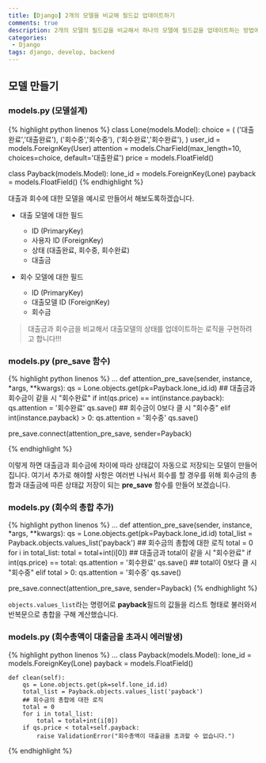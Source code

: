 ```yaml
---
title: [Django] 2개의 모델을 비교해 필드값 업데이트하기
comments: true
description: 2개의 모델의 필드값을 비교해서 하나의 모델에 필드값을 업데이트하는 방법에 대한 포스팅입니다.
categories:
 - Django
tags: django, develop, backend
---
```

## 모델 만들기

### models.py (모델설계)

{% highlight python linenos %}
class Lone(models.Model):
    choice = (
        ('대출완료','대출완료'),
        ('회수중','회수중'),
        ('회수완료','회수완료'),
    )
    user_id	= models.ForeignKey(User)
    attention = models.CharField(max_length=10, choices=choice, default='대출완료')
    price = models.FloatField()

class Payback(models.Model):
    lone_id	= models.ForeignKey(Lone)
    payback = models.FloatField()
{% endhighlight %}

대출과 회수에 대한 모델을 예시로 만들어서 해보도록하겠습니다. 

- 대출 모델에 대한 필드
	- ID (PrimaryKey)
	- 사용자 ID (ForeignKey)
	- 상태 (대출완료, 회수중, 회수완료)
	- 대출금

- 회수 모델에 대한 필드
	- ID (PrimaryKey)
	- 대출모델 ID (ForeignKey)
	- 회수금

> 대출금과 회수금을 비교해서 대출모델의 상태를 업데이트하는 로직을 구현하려고 합니다!!!


### models.py (pre_save 함수)

{% highlight python linenos %}
...
def attention_pre_save(sender, instance, *args, **kwargs):
    qs = Lone.objects.get(pk=Payback.lone_id.id)
    ## 대출금과 회수금이 같을 시 "회수완료"
    if int(qs.price) == int(instance.payback):
        qs.attention = '회수완료'
        qs.save()
    ## 회수금이 0보다 클 시 "회수중"
    elif int(instance.payback) > 0:
        qs.attention = '회수중'
        qs.save()

pre_save.connect(attention_pre_save, sender=Payback)

{% endhighlight %}

이렇게 하면 대출금과 회수금에 차이에 따라 상태값이 자동으로 저장되는 모델이 만들어집니다. 여기서 추가로 해야할 사항은 여러번 나눠서 회수를 할 경우를 위해 회수금의 총합과 대출금에 따른 상태값 저장이 되는 **pre_save** 함수를 만들어 보겠습니다.

### models.py (회수의 총합 추가)
 
{% highlight python linenos %}
...
def attention_pre_save(sender, instance, *args, **kwargs):
    qs = Lone.objects.get(pk=Payback.lone_id.id)
    total_list = Payback.objects.values_list('payback')
    ## 회수금의 총합에 대한 로직
    total = 0
    for i in total_list:
    	total = total+int(i[0])
    ## 대출금과 total이 같을 시 "회수완료"
    if int(qs.price) == total:
        qs.attention = '회수완료'
        qs.save()
    ## total이 0보다 클 시 "회수중"
    elif total > 0:
        qs.attention = '회수중'
        qs.save()

pre_save.connect(attention_pre_save, sender=Payback)
{% endhighlight %}

`objects.values_list`라는 명령어로 **payback**필드의 값들을 리스트 형태로 불러와서 반복문으로 총합을 구해 계산했습니다.

### models.py (회수총액이 대출금을 초과시 에러발생)

{% highlight python linenos %}
...
class Payback(models.Model):
    lone_id	= models.ForeignKey(Lone)
    payback = models.FloatField()

    def clean(self):
		qs = Lone.objects.get(pk=self.lone_id.id)
		total_list = Payback.objects.values_list('payback')
		## 회수금의 총합에 대한 로직
	    total = 0
	    for i in total_list:
	    	total = total+int(i[0])
		if qs.price < total+self.payback:
		    raise ValidationError("회수총액이 대출금을 초과할 수 없습니다.")
{% endhighlight %}



